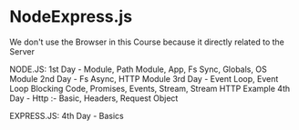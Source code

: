 # NodeExpress.js
We don't use the Browser in this Course because it directly related to the Server

NODE.JS: 
1st Day - Module, Path Module, App, Fs Sync, Globals, OS Module
2nd Day - Fs Async, HTTP Module
3rd Day - Event Loop, Event Loop Blocking Code, Promises, Events, Stream, Stream HTTP Example
4th Day - Http :- Basic, Headers, Request Object

EXPRESS.JS:
4th Day - Basics